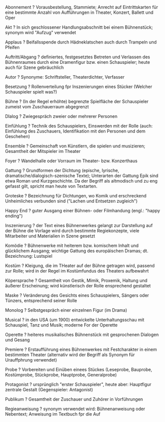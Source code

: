 Abonnement
?
Vorausbestellung, Stammiete; Anrecht auf Eintrittskarten für eine bestimmte Anzahl von Aufführungen in Theater, Konzert, Ballett und Oper


Akt
?
In sich geschlossener Handlungsabschnitt bei einem Bühnenstück; synonym wird "Aufzug" verwendet

Applaus
?
Beifallsspende durch Hädneklatschen auch durch Trampeln und Pfeifen

Auftritt/Abgang
?
definiertes, festgesetztes Betreten und Verlassen des Bühnenraumes durch eine Dramenfigur bzw. einen Schauspieler; heute auch für Szene gebräuchlich

Autor
?
Synonyme: Schriftsteller, Theaterdichter, Verfasser

Besetzung
?
Rollenverteilung fpr Inszenierungen eines Stücker (Welcher Schauspieler spielt was?)

Bühne
?
(In der Regel erhöhte) begrenzte Spielfläche der Schauspieler zumeist vom Zuschauerraum abgegrenzt

DIalog
?
Zwiegespräch zweier oder mehrerer Personen

Einfühlung
?
Technik des Schauspielers, Einswerden mit der Rolle (auch: Einfühlung des Zuschauers, Identifikation mit den Personen und dem Geschehen)

Ensemble
?
Gemeinschaft von Künstlern, die spielen und musizieren; Gesamtheit der Mitspieler im Theater

Foyer
?
Wandelhalle oder Vorraum im Theater- bzw. Konzerthaus

Gattung
?
Grundformen der Dichtung (epische, lyrische, dramatische/dialogisch-szenische Texte); Unterarten der Gattung Epik sind etwa Roman und Kurzgeschichte. Da der Begriff als altmodisch und zu eng gefasst gilt, spricht man heute von Textarten.

Groteske
? 
Bezeichnung für Dichtungen, wo Komik und erschreckend Unheimliches verbunden sind ("Lachen und Entsetzen zugleich")

Happy End
?
guter Ausgang einer Bühnen- oder Filmhandung (engl.: "happy ending")

Inszenierung
?
der Text eines Bühnenwerkes gelangt zur Darstellung auf der Bühne die Vorlage wird durch bestimmte Regiekonzepte,
viele Mitarbeiter und Materialien in Szene gesetzt

Komödie
?
Bühnenwerke mit heiterem bzw. komischem Inhalt und glücklichem Ausgang; wichtige Gattung des europäischen Dramas; dt. Bezeichnung: Lustspiel

Kostüm
?
Kleigung, die im THeater auf der Bühne getragen wird, passend zur Rolle; wird in der Regel im Kostümfundus des Theaters aufbewahrt

Köpersprache
?
Gesamtheit von Gestik, Mimik, Proxemik, Haltung und äußerer Erscheinung; wird künstlerisch der Rolle ensprechend gestaltet

Maske
?
Veränderung des Gesichts eines Schauspielers, Sängers oder Tünzers, entsprechend seiner Rolle

Monolog
?
Selbstgespräch einer einzelnen Figur (im Drama)

Musical
?
in den USA (um 1900) entwickelte Unterhaltungsschau mit Schauspiel, Tanz und Musik; moderne For der Operette

Operette
?
heiteres musikalisches Bühnenstück mit gesprochenen Dialogen und Gesang

Premiere
?
Erstaufführung eines Bühnenwerkes mit Festcharakter in einem bestimmten Theater (alternativ wird der Begriff als Synonym für Urauffphrung verwendet)

Probe
?
Vorbereiten und Einüben einees Stückes (Leseprobe, Bauprobe, Kostümprobe, Stückprobe, Hauptprobe, Generalprobe)

Protagonist
?
ursprünglich "erster Schauspieler", heute aber: Hauptfigur zentrale Gestalt (Gegenspieler: Antagonist)

Publikum
?
Gesamtheit der Zuschauer und Zuhörer in Vorführungen

Regieanweisung
?
synonym verwendet wird: Bühnenanweisung oder Nebentext; Anweisung im Textbuch fpr die Auf